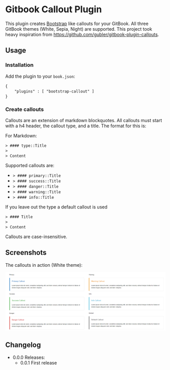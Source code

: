 # Gitbook Callout Plugin

This plugin creates [Bootstrap](https://getbootstrap.com/) like callouts for your GitBook. All three GitBook themes (White, Sepia, Night) are supported. This project took heavy inspiration from https://github.com/gubler/gitbook-plugin-callouts.

## Usage

### Installation

Add the plugin to your `book.json`:

```
{
	"plugins" : [ "bootstrap-callout" ]
}		
```

### Create callouts

Callouts are an extension of markdown blockquotes. All callouts must start with a h4 header, the callout type, and a title. The format for this is:

For Markdown:

```
> #### type::Title
>
> Content
```

Supported callouts are:

- `> #### primary::Title`
- `> #### success::Title`
- `> #### danger::Title`
- `> #### warning::Title`
- `> #### info::Title`

If you leave out the type a default callout is used

```
> #### Title
>
> Content
```

Callouts are case-insensitive.

## Screenshots

The callouts in action (White theme):

![Screenshots](screenshots.png)

## Changelog

* 0.0.0 Releases:
  * 0.0.1 First release

